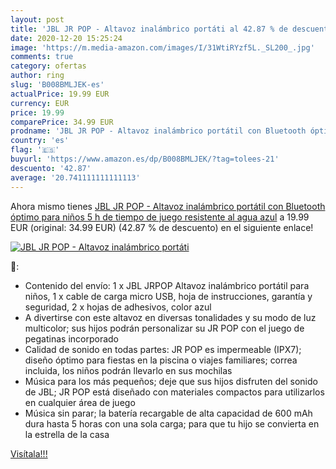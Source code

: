 ```yaml
---
layout: post
title: 'JBL JR POP - Altavoz inalámbrico portáti al 42.87 % de descuento'
date: 2020-12-20 15:25:24
image: 'https://m.media-amazon.com/images/I/31WtiRYzf5L._SL200_.jpg'
comments: true
category: ofertas
author: ring
slug: 'B008BMLJEK-es'
actualPrice: 19.99 EUR
currency: EUR
price: 19.99
comparePrice: 34.99 EUR
prodname: 'JBL JR POP - Altavoz inalámbrico portátil con Bluetooth óptimo para niños  5 h de tiempo de juego  resistente al agua  azul'
country: 'es'
flag: '🇪🇸'
buyurl: 'https://www.amazon.es/dp/B008BMLJEK/?tag=tolees-21'
descuento: '42.87'
average: '20.741111111111113'
---
```


Ahora mismo tienes [JBL JR POP - Altavoz inalámbrico portátil con Bluetooth óptimo para niños  5 h de tiempo de juego  resistente al agua  azul](https://www.amazon.es/dp/B008BMLJEK/?tag=tolees-21) a 19.99 EUR (original: 34.99 EUR) (42.87 %  de descuento) en el siguiente enlace!

[![JBL JR POP - Altavoz inalámbrico portáti](https://m.media-amazon.com/images/I/31WtiRYzf5L._SL200_.jpg)](https://www.amazon.es/dp/B008BMLJEK/?tag=tolees-21)

🔎:

- Contenido del envío: 1 x JBL JRPOP Altavoz inalámbrico portátil para niños, 1 x cable de carga micro USB, hoja de instrucciones, garantía y seguridad, 2 x hojas de adhesivos, color azul
- A divertirse con este altavoz en diversas tonalidades y su modo de luz multicolor; sus hijos podrán personalizar su JR POP con el juego de pegatinas incorporado
- Calidad de sonido en todas partes: JR POP es impermeable (IPX7); diseño óptimo para fiestas en la piscina o viajes familiares; correa incluida, los niños podrán llevarlo en sus mochilas
- Música para los más pequeños; deje que sus hijos disfruten del sonido de JBL; JR POP está diseñado con materiales compactos para utilizarlos en cualquier área de juego
- Música sin parar; la batería recargable de alta capacidad de 600 mAh dura hasta 5 horas con una sola carga; para que tu hijo se convierta en la estrella de la casa

[Visítala!!!](https://www.amazon.es/dp/B008BMLJEK/?tag=tolees-21)
